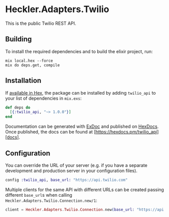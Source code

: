 # Heckler.Adapters.Twilio

This is the public Twilio REST API.

## Building

To install the required dependencies and to build the elixir project, run:

```console
mix local.hex --force
mix do deps.get, compile
```

## Installation

If [available in Hex][], the package can be installed by adding `twilio_api` to
your list of dependencies in `mix.exs`:

```elixir
def deps do
  [{:twilio_api, "~> 1.0.0"}]
end
```

Documentation can be generated with [ExDoc][] and published on [HexDocs][]. Once published, the docs can be found at
[https://hexdocs.pm/twilio_api][docs].

## Configuration

You can override the URL of your server (e.g. if you have a separate development and production server in your
configuration files).

```elixir
config :twilio_api, base_url: "https://api.twilio.com"
```

Multiple clients for the same API with different URLs can be created passing different `base_url`s when calling
`Heckler.Adapters.Twilio.Connection.new/1`:

```elixir
client = Heckler.Adapters.Twilio.Connection.new(base_url: "https://api.twilio.com")
```

[exdoc]: https://github.com/elixir-lang/ex_doc
[hexdocs]: https://hexdocs.pm
[available in hex]: https://hex.pm/docs/publish
[docs]: https://hexdocs.pm/twilio_api
